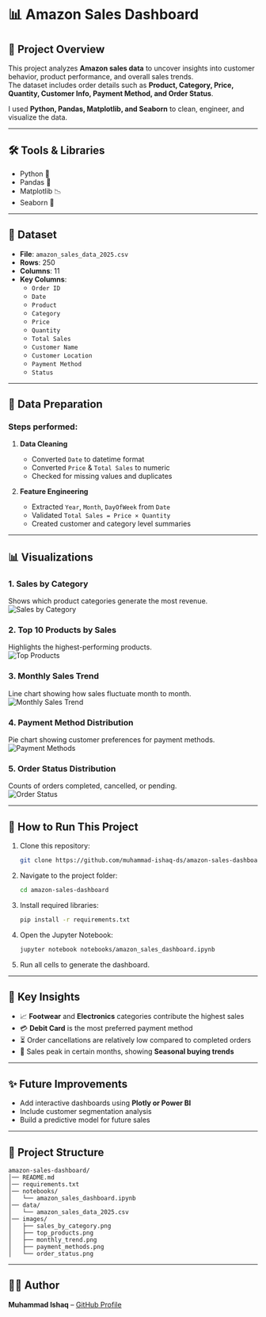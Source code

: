 # 📊 Amazon Sales Dashboard  

## 📌 Project Overview  
This project analyzes **Amazon sales data** to uncover insights into customer behavior, product performance, and overall sales trends.  
The dataset includes order details such as **Product, Category, Price, Quantity, Customer Info, Payment Method, and Order Status**.  

I used **Python, Pandas, Matplotlib, and Seaborn** to clean, engineer, and visualize the data.  

---

## 🛠️ Tools & Libraries  
- Python 🐍  
- Pandas 📑  
- Matplotlib 📉  
- Seaborn 🎨  

---

## 📂 Dataset  
- **File**: `amazon_sales_data_2025.csv`  
- **Rows**: 250  
- **Columns**: 11  
- **Key Columns**:  
  - `Order ID`  
  - `Date`  
  - `Product`  
  - `Category`  
  - `Price`  
  - `Quantity`  
  - `Total Sales`  
  - `Customer Name`  
  - `Customer Location`  
  - `Payment Method`  
  - `Status`  

---

## 🔧 Data Preparation  
### Steps performed:  
1. **Data Cleaning**  
   - Converted `Date` to datetime format  
   - Converted `Price` & `Total Sales` to numeric  
   - Checked for missing values and duplicates  

2. **Feature Engineering**  
   - Extracted `Year`, `Month`, `DayOfWeek` from `Date`  
   - Validated `Total Sales = Price × Quantity`  
   - Created customer and category level summaries  

---

## 📊 Visualizations  

### 1. Sales by Category  
Shows which product categories generate the most revenue.  
![Sales by Category](images/Sales_by_Category.png)  

### 2. Top 10 Products by Sales  
Highlights the highest-performing products.  
![Top Products](images/top_products.png)  

### 3. Monthly Sales Trend  
Line chart showing how sales fluctuate month to month.  
![Monthly Sales Trend](images/monthly_trends.png)  

### 4. Payment Method Distribution  
Pie chart showing customer preferences for payment methods.  
![Payment Methods](images/payment_methods.png)  

### 5. Order Status Distribution  
Counts of orders completed, cancelled, or pending.  
![Order Status](images/order_status.png)  

---

## 🚀 How to Run This Project  

1. Clone this repository:  
   ```bash
   git clone https://github.com/muhammad-ishaq-ds/amazon-sales-dashboard.git
   ```  

2. Navigate to the project folder:  
   ```bash
   cd amazon-sales-dashboard
   ```  

3. Install required libraries:  
   ```bash
   pip install -r requirements.txt
   ```  

4. Open the Jupyter Notebook:  
   ```bash
   jupyter notebook notebooks/amazon_sales_dashboard.ipynb
   ```  

5. Run all cells to generate the dashboard.  

---

## 📌 Key Insights  
- 📈 **Footwear** and **Electronics** categories contribute the highest sales  
- 💳 **Debit Card** is the most preferred payment method  
- ⏳ Order cancellations are relatively low compared to completed orders  
- 📅 Sales peak in certain months, showing **Seasonal buying trends**  

---

## ✨ Future Improvements  
- Add interactive dashboards using **Plotly or Power BI**  
- Include customer segmentation analysis  
- Build a predictive model for future sales  

---

## 📂 Project Structure  

```
amazon-sales-dashboard/
│── README.md                     
│── requirements.txt               
│── notebooks/
│   └── amazon_sales_dashboard.ipynb   
│── data/
│   └── amazon_sales_data_2025.csv     
│── images/
│   ├── sales_by_category.png          
│   ├── top_products.png
│   ├── monthly_trend.png
│   ├── payment_methods.png
│   └── order_status.png
```

---

## 👨‍💻 Author  
**Muhammad Ishaq** – [GitHub Profile](https://github.com/muhammad-ishaq-ds)  
